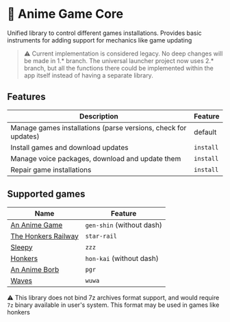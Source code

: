 # 🦀 Anime Game Core

Unified library to control different games installations. Provides basic instruments for adding support for mechanics like game updating 

> ⚠️ Current implementation is considered legacy. No deep changes will be made in 1.* branch.
> The universal launcher project now uses 2.* branch, but all the functions there could be implemented within the app itself instead of having a separate library.

## Features

| Description                                                    | Feature       |
|----------------------------------------------------------------|---------------|
| Manage games installations (parse versions, check for updates) | default       |
| Install games and download updates                             | `install`     |
| Manage voice packages, download and update them                | `install`     |
| Repair game installations                                      | `install`     |

## Supported games

| Name                                                                                 | Feature                   |
|--------------------------------------------------------------------------------------|---------------------------|
| [An Anime Game](https://github.com/an-anime-fork/an-anime-game-launcher)             | `gen-shin` (without dash) |
| [The Honkers Railway](https://github.com/an-anime-fork/the-honkers-railway-launcher) | `star-rail`               |
| [Sleepy](https://github.com/an-anime-fork/sleepy-launcher)                           | `zzz`                     |
| [Honkers](https://github.com/an-anime-fork/honkers-launcher)                         | `hon-kai` (without dash)  |
| [An Anime Borb](https://github.com/an-anime-fork/an-anime-borb-launcher)             | `pgr`                     |
| [Waves](https://github.com/an-anime-fork/wavey-launcher)                             | `wuwa`                    |

⚠️ This library does not bind 7z archives format support, and would require `7z` binary available in user's system. This format may be used in games like honkers
